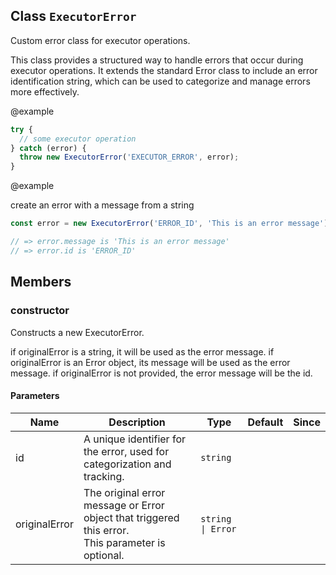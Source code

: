 ## Class `ExecutorError`
Custom error class for executor operations.

This class provides a structured way to handle errors that occur during executor operations.
It extends the standard Error class to include an error identification string, which can be used
to categorize and manage errors more effectively.

@example 

```typescript
try {
  // some executor operation
} catch (error) {
  throw new ExecutorError('EXECUTOR_ERROR', error);
}
```

@example 

create an error with a message from a string


```typescript
const error = new ExecutorError('ERROR_ID', 'This is an error message');

// => error.message is 'This is an error message'
// => error.id is 'ERROR_ID'
```


## Members

### constructor
Constructs a new ExecutorError.

if originalError is a string, it will be used as the error message.
if originalError is an Error object, its message will be used as the error message.
if originalError is not provided, the error message will be the id.


#### Parameters
| Name | Description | Type | Default | Since |
|------|------|---------|-------|------------|
|  id  | A unique identifier for the error, used for categorization and tracking. | `string` |  |  |
|  originalError  | The original error message or Error object that triggered this error.<br>                       This parameter is optional. | `string \| Error` |  |  |

